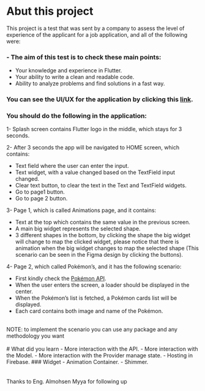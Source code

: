 # Abut this project
This project is a test that was sent by a company to assess the level of experience of the applicant for a job application, and all of the following were:
### - The aim of this test is to check these main points:
- Your knowledge and experience in Flutter.
- Your ability to write a clean and readable code.
- Ability to analyze problems and find solutions in a fast way.
### You can see the UI/UX for the application by clicking this [link](https://www.figma.com/proto/3dxrjhWKQksCQHPU0wzF2y/Untitled?page-id=0%3A1&type=design&node-id=1-7&viewport=300%2C322%2C0.37&scaling=scale-down&starting-point-node-id=1%3A4).
###  You should do the following in the application:
1- Splash screen contains Flutter logo in the middle, which stays for 3 seconds.

2- After 3 seconds the app will be navigated to HOME screen, which contains:
- Text field where the user can enter the input.
- Text widget, with a value changed based on the TextField input changed.
- Clear text button, to clear the text in the Text and TextField widgets.
- Go to page1 button.
- Go to page 2 button.<br/>

3- Page 1, which is called Animations page, and it contains:
- Text at the top which contains the same value in the previous screen.
- A main big widget represents the selected shape.
- 3 different shapes in the bottom, by clicking the shape the big widget will change to map 
the clicked widget, please notice that there is animation when the big widget changes to 
map the selected shape (This scenario can be seen in the Figma design by clicking the 
buttons).<br/>

4- Page 2, which called Pokémon’s, and it has the following scenario:
- First kindly check the [Pokémon API](https://pokeapi.co/).
- When the user enters the screen, a loader should be displayed in the center.
- When the Pokémon’s list is fetched, a Pokémon cards list will be displayed.
- Each card contains both image and name of the Pokémon.
<br/>
NOTE: to implement the scenario you can use any package and any methodology you want
<br/>
<br/>
# What did you learn
- More interaction with the API.
- More interaction with the Model.
- More interaction with the Provider manage state.
- Hosting in Firebase.
### Widget
- Animation Container.
- Shimmer.
<br/>
<br/>
<br/>
Thanks to Eng. Almohsen Myya for following up



